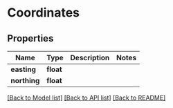 # Coordinates

## Properties
Name | Type | Description | Notes
------------ | ------------- | ------------- | -------------
**easting** | **float** |  | 
**northing** | **float** |  | 

[[Back to Model list]](../README.md#documentation-for-models) [[Back to API list]](../README.md#documentation-for-api-endpoints) [[Back to README]](../README.md)

